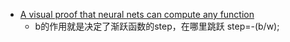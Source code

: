 * [A visual proof that neural nets can compute any function](01.Neural%20Networks%20and%20Deep%20Learning.md)
    * b的作用就是决定了渐跃函数的step，在哪里跳跃 step=-(b/w);
